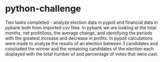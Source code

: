 # python-challenge
Two tasks completed - analyze election data in pypoll and financial data in pybank both from imported csv files.
In pybank we are looking at the total months, net profit/loss, the average change, and identifying the periods with the greatest increase and decrease in profits. 
In pypoll calculations were made to analyze the results of an election between 3 candidates and concluded the winner and the remaining candidates of the election each displayed with the total number of and percentage of votes that were cast.
